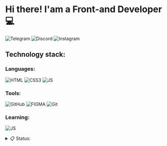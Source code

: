 # Hi there! I'am a Front-and Developer 💻
![Telegram](https://img.shields.io/badge/Telegram-ffffff??style=flat&logo=Telegram&logoColor=1E90FF)
![Discord](https://img.shields.io/badge/Discord-7B68EE??style=flat&logo=Discord&logoColor=FFF)
![Instagram](https://img.shields.io/badge/Instagram-DD2A7B??style=flat&logo=Instagram&logoColor=FFF)


## Technology stack:
### Languages:
![HTML](https://img.shields.io/badge/HTML5-ffffff??style=flat&logo=HTML5&logoColor=FF4500)
![CSS3](https://img.shields.io/badge/CSS3-ffffff??style=flat&logo=CSS3&logoColor=1E90FF)
![JS](https://img.shields.io/badge/JavaScript-000000??style=flat&logo=JavaScript&logoColor=FFFF00)

### Tools:
![GitHub](https://img.shields.io/badge/GitHub-000000??style=flat&logo=GITHUB&logoColor=FFFFFF)
![FIGMA](https://img.shields.io/badge/Figma-000000??style=flat&logo=Figma&logoColor=FF1493)
![Git](https://img.shields.io/badge/Git-ffffff??style=flat&logo=Git&logoColor=FF0000)



### Learning:
![JS](https://img.shields.io/badge/JavaScript-000000??style=flat&logo=JavaScript&logoColor=FFFF00)

<details >
  <summary>📋&nbsp;Status:</summary>
 </br>
 <div display='flex'>
  <img align="left" alt="Broken-13's GitHub Stats" src="https://github-readme-stats.vercel.app/api?username=Broken-13&&include_all_commits=true&show_icons=true&theme=dark"/></div>
  <img align="left" alt="Broken-13's GitHub Stats" src="https://github-readme-stats.vercel.app/api/top-langs/?username=Broken-13&langs_count=8&layout=compact&theme=dark"/>
</details>